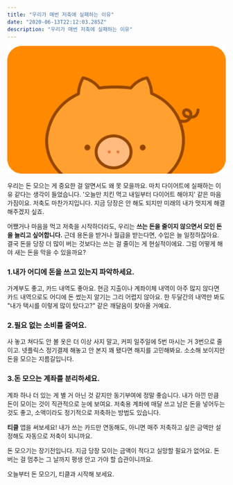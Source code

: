 ```yaml
---
title: "우리가 매번 저축에 실패하는 이유"
date: "2020-06-13T22:12:03.285Z"
description: "우리가 매번 저축에 실패하는 이유"
---
```



![piggy](./piggyThumb.png)

우리는 돈 모으는 게 중요한 걸 알면서도 왜 못 모을까요. 마치 다이어트에 실패하는 이유 같다는 생각이 들었습니다. '오늘만 치킨 먹고 내일부터 다이어트 해야지' 같은 마음가짐이요. 저축도 마찬가지입니다. 지금 당장은 안 해도 되지만 미래의 내가 멋지게 해결해주겠지 싶죠.

어쨌거나 마음을 먹고 저축을 시작하더라도, 우리는 **쓰는 돈을 줄이지 않으면서 모인 돈을 늘리고 싶어합니다.** 근데 용돈을 받거나 월급을 받는다면, 수입은 늘 일정하잖아요. 결국 돈을 당장 더 많이 버는 것보다는 쓰는 걸 줄이는 게 현실적이에요. 그럼 어떻게 해야 새는 돈을 막을 수 있을까요?

### 1.내가 어디에 돈을 쓰고 있는지 파악하세요.

가계부도 좋고, 카드 내역도 좋아요. 현금 지출이나 계좌이체 내역이 아주 많지 않다면 카드 내역으로도 어디에 돈 썼는지 알기는 그리 어렵지 않아요. 한 두달간의 내역만 봐도 "내가 택시를 이렇게 많이 탔다고?" 같은 깨달음이 찾아올 거예요. 

### 2.필요 없는 소비를 줄여요.

사 놓고 쳐다도 안 볼 옷은 더 이상 사지 말고, 커피 일주일에 5번 마시는 거 3번으로 줄이고. 넷플릭스 정기결제 해놓고 안 본지 꽤 됐다면 해지를 고민해봐요. 소소해 보이지만 돈을 모으는 지름길입니다. 

### 3.돈 모으는 계좌를 분리하세요.

계좌 하나 더 있는 게 별 거 아닌 것 같지만 동기부여에 정말 좋습니다. 내가 아낀 만큼 돈이 모이는 것이 직관적으로 눈에 보여요. 저축용 계좌에 매달 쓰고 남은 돈을 넣어두는 것도 좋고, 소액이라도 정기적으로 저축하는 방법도 있습니다. 

**티클** 앱을 써보세요! 내가 쓰는 카드만 연동해도, 아니면 매주 저축하고 싶은 금액만 설정해도 자동으로 저축이 되니까요.

돈 모으기는 장기전입니다. 지금 당장 모이는 금액이 적다고 실망할 필요가 없어요. 돈 버는 걸 멈추는 그 날까지 평생 안고 가야 할 습관이니까요.

오늘부터 돈 모으기, 티클과 시작해 보세요.